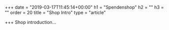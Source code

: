 +++
date = "2019-03-17T11:45:14+00:00"
h1 = "Spendenshop"
h2 = ""
h3 = ""
order = 20
title = "Shop Intro"
type = "article"

+++
Shop introduction...